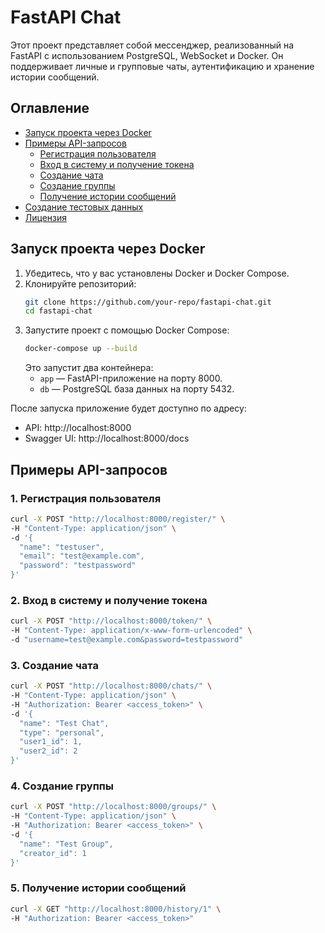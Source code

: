 # FastAPI Chat 

Этот проект представляет собой мессенджер, реализованный на FastAPI с использованием PostgreSQL, WebSocket и Docker. Он поддерживает личные и групповые чаты, аутентификацию и хранение истории сообщений.

## Оглавление

- [Запуск проекта через Docker](#запуск-проекта-через-docker)
- [Примеры API-запросов](#примеры-api-запросов)
  - [Регистрация пользователя](#1-регистрация-пользователя)
  - [Вход в систему и получение токена](#2-вход-в-систему-и-получение-токена)
  - [Создание чата](#3-создание-чата)
  - [Создание группы](#4-создание-группы)
  - [Получение истории сообщений](#5-получение-истории-сообщений)
- [Создание тестовых данных](#создание-тестовых-данных)
- [Лицензия](#лицензия)

## Запуск проекта через Docker

1. Убедитесь, что у вас установлены Docker и Docker Compose.
2. Клонируйте репозиторий:
   ```bash
   git clone https://github.com/your-repo/fastapi-chat.git
   cd fastapi-chat
   ```
3. Запустите проект с помощью Docker Compose:
   ```bash
   docker-compose up --build
   ```
   Это запустит два контейнера:
   - `app` — FastAPI-приложение на порту 8000.
   - `db` — PostgreSQL база данных на порту 5432.

После запуска приложение будет доступно по адресу:
- API: http://localhost:8000
- Swagger UI: http://localhost:8000/docs

## Примеры API-запросов

### 1. Регистрация пользователя
```bash
curl -X POST "http://localhost:8000/register/" \
-H "Content-Type: application/json" \
-d '{
  "name": "testuser",
  "email": "test@example.com",
  "password": "testpassword"
}'
```

### 2. Вход в систему и получение токена
```bash
curl -X POST "http://localhost:8000/token/" \
-H "Content-Type: application/x-www-form-urlencoded" \
-d "username=test@example.com&password=testpassword"
```

### 3. Создание чата
```bash
curl -X POST "http://localhost:8000/chats/" \
-H "Content-Type: application/json" \
-H "Authorization: Bearer <access_token>" \
-d '{
  "name": "Test Chat",
  "type": "personal",
  "user1_id": 1,
  "user2_id": 2
}'
```

### 4. Создание группы
```bash
curl -X POST "http://localhost:8000/groups/" \
-H "Content-Type: application/json" \
-H "Authorization: Bearer <access_token>" \
-d '{
  "name": "Test Group",
  "creator_id": 1
}'
```

### 5. Получение истории сообщений
```bash
curl -X GET "http://localhost:8000/history/1" \
-H "Authorization: Bearer <access_token>"
```


